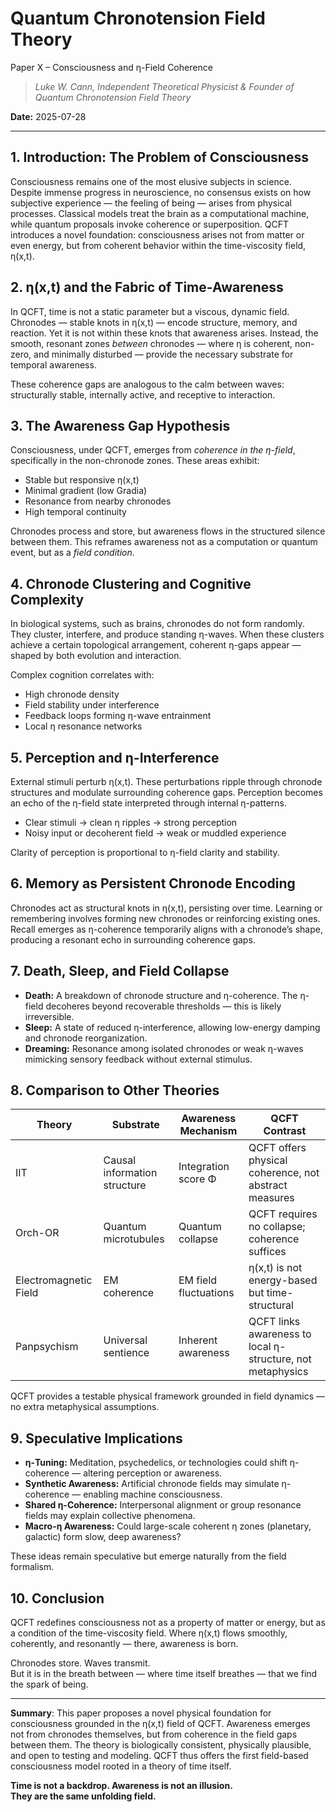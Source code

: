 # Quantum Chronotension Field Theory
Paper X – Consciousness and η-Field Coherence

> *Luke W. Cann, Independent Theoretical Physicist & Founder of Quantum Chronotension Field Theory*


**Date:** 2025-07-28

---

## **1. Introduction: The Problem of Consciousness**

Consciousness remains one of the most elusive subjects in science. Despite immense progress in neuroscience, no consensus exists on how subjective experience — the feeling of being — arises from physical processes. Classical models treat the brain as a computational machine, while quantum proposals invoke coherence or superposition. QCFT introduces a novel foundation: consciousness arises not from matter or even energy, but from coherent behavior within the time-viscosity field, η(x,t).

## **2. η(x,t) and the Fabric of Time-Awareness**

In QCFT, time is not a static parameter but a viscous, dynamic field. Chronodes — stable knots in η(x,t) — encode structure, memory, and reaction. Yet it is not within these knots that awareness arises. Instead, the smooth, resonant zones *between* chronodes — where η is coherent, non-zero, and minimally disturbed — provide the necessary substrate for temporal awareness.

These coherence gaps are analogous to the calm between waves: structurally stable, internally active, and receptive to interaction.

## **3. The Awareness Gap Hypothesis**

Consciousness, under QCFT, emerges from *coherence in the η-field*, specifically in the non-chronode zones. These areas exhibit:

- Stable but responsive η(x,t)
- Minimal gradient (low Gradia)
- Resonance from nearby chronodes
- High temporal continuity

Chronodes process and store, but awareness flows in the structured silence between them. This reframes awareness not as a computation or quantum event, but as a *field condition*.

## **4. Chronode Clustering and Cognitive Complexity**

In biological systems, such as brains, chronodes do not form randomly. They cluster, interfere, and produce standing η-waves. When these clusters achieve a certain topological arrangement, coherent η-gaps appear — shaped by both evolution and interaction.

Complex cognition correlates with:

- High chronode density
- Field stability under interference
- Feedback loops forming η-wave entrainment
- Local η resonance networks

## **5. Perception and η-Interference**

External stimuli perturb η(x,t). These perturbations ripple through chronode structures and modulate surrounding coherence gaps. Perception becomes an echo of the η-field state interpreted through internal η-patterns.

- Clear stimuli → clean η ripples → strong perception
- Noisy input or decoherent field → weak or muddled experience

Clarity of perception is proportional to η-field clarity and stability.

## **6. Memory as Persistent Chronode Encoding**

Chronodes act as structural knots in η(x,t), persisting over time. Learning or remembering involves forming new chronodes or reinforcing existing ones. Recall emerges as η-coherence temporarily aligns with a chronode’s shape, producing a resonant echo in surrounding coherence gaps.

## **7. Death, Sleep, and Field Collapse**

- **Death:** A breakdown of chronode structure and η-coherence. The η-field decoheres beyond recoverable thresholds — this is likely irreversible.
- **Sleep:** A state of reduced η-interference, allowing low-energy damping and chronode reorganization.
- **Dreaming:** Resonance among isolated chronodes or weak η-waves mimicking sensory feedback without external stimulus.

## **8. Comparison to Other Theories**

| Theory | Substrate | Awareness Mechanism | QCFT Contrast |
|--------|-----------|---------------------|----------------|
| IIT | Causal information structure | Integration score Φ | QCFT offers physical coherence, not abstract measures |
| Orch-OR | Quantum microtubules | Quantum collapse | QCFT requires no collapse; coherence suffices |
| Electromagnetic Field | EM coherence | EM field fluctuations | η(x,t) is not energy-based but time-structural |
| Panpsychism | Universal sentience | Inherent awareness | QCFT links awareness to local η-structure, not metaphysics |

QCFT provides a testable physical framework grounded in field dynamics — no extra metaphysical assumptions.

## **9. Speculative Implications**

- **η-Tuning:** Meditation, psychedelics, or technologies could shift η-coherence — altering perception or awareness.
- **Synthetic Awareness:** Artificial chronode fields may simulate η-coherence — enabling machine consciousness.
- **Shared η-Coherence:** Interpersonal alignment or group resonance fields may explain collective phenomena.
- **Macro-η Awareness:** Could large-scale coherent η zones (planetary, galactic) form slow, deep awareness?

These ideas remain speculative but emerge naturally from the field formalism.

## **10. Conclusion**

QCFT redefines consciousness not as a property of matter or energy, but as a condition of the time-viscosity field. Where η(x,t) flows smoothly, coherently, and resonantly — there, awareness is born.

Chronodes store. Waves transmit.  
But it is in the breath between — where time itself breathes — that we find the spark of being.

---

**Summary**: This paper proposes a novel physical foundation for consciousness grounded in the η(x,t) field of QCFT. Awareness emerges not from chronodes themselves, but from coherence in the field gaps between them. The theory is biologically consistent, physically plausible, and open to testing and modeling. QCFT thus offers the first field-based consciousness model rooted in a theory of time itself.

**Time is not a backdrop. Awareness is not an illusion.  
They are the same unfolding field.**

